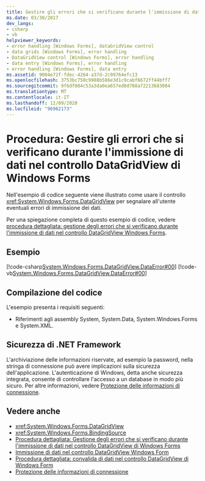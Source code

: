```yaml
---
title: Gestire gli errori che si verificano durante l'immissione di dati nel controllo DataGridView
ms.date: 03/30/2017
dev_langs:
- csharp
- vb
helpviewer_keywords:
- error handling [Windows Forms], dataGridView control
- data grids [Windows Forms], error handling
- DataGridView control [Windows Forms], error handling
- data entry [Windows Forms], error handling
- error handling [Windows Forms], data entry
ms.assetid: 9004e72f-fdec-4264-a37d-2c99764efc13
ms.openlocfilehash: 3753bc750c9988b586e3d1c9cabf6672ff44bff7
ms.sourcegitcommit: 9f6df084c53a3da0ea657ed0d708a72213683084
ms.translationtype: MT
ms.contentlocale: it-IT
ms.lasthandoff: 12/09/2020
ms.locfileid: "96962173"
---
```

# <a name="how-to-handle-errors-that-occur-during-data-entry-in-the-windows-forms-datagridview-control"></a>Procedura: Gestire gli errori che si verificano durante l'immissione di dati nel controllo DataGridView di Windows Forms

Nell'esempio di codice seguente viene illustrato come usare il controllo <xref:System.Windows.Forms.DataGridView> per segnalare all'utente eventuali errori di immissione dei dati.  
  
 Per una spiegazione completa di questo esempio di codice, vedere [procedura dettagliata: gestione degli errori che si verificano durante l'immissione di dati nel controllo DataGridView Windows Forms](handling-errors-that-occur-during-data-entry-in-the-datagrid.md).  
  
## <a name="example"></a>Esempio  

 [!code-csharp[System.Windows.Forms.DataGridView.DataError#00](~/samples/snippets/csharp/VS_Snippets_Winforms/System.Windows.Forms.DataGridView.DataError/CS/errorhandling.cs#00)]
 [!code-vb[System.Windows.Forms.DataGridView.DataError#00](~/samples/snippets/visualbasic/VS_Snippets_Winforms/System.Windows.Forms.DataGridView.DataError/VB/errorhandling.vb#00)]  
  
## <a name="compiling-the-code"></a>Compilazione del codice  

 L'esempio presenta i requisiti seguenti:  
  
- Riferimenti agli assembly System, System.Data, System.Windows.Forms e System.XML.  
  
## <a name="net-framework-security"></a>Sicurezza di .NET Framework  

 L'archiviazione delle informazioni riservate, ad esempio la password, nella stringa di connessione può avere implicazioni sulla sicurezza dell'applicazione. L'autenticazione di Windows, detta anche sicurezza integrata, consente di controllare l'accesso a un database in modo più sicuro. Per altre informazioni, vedere [Protezione delle informazioni di connessione](/dotnet/framework/data/adonet/protecting-connection-information).  
  
## <a name="see-also"></a>Vedere anche

- <xref:System.Windows.Forms.DataGridView>
- <xref:System.Windows.Forms.BindingSource>
- [Procedura dettagliata: Gestione degli errori che si verificano durante l'immissione di dati nel controllo DataGridView di Windows Forms](handling-errors-that-occur-during-data-entry-in-the-datagrid.md)
- [Immissione di dati nel controllo DataGridView Windows Form](data-entry-in-the-windows-forms-datagridview-control.md)
- [Procedura dettagliata: convalida di dati nel controllo DataGridView di Windows Form](walkthrough-validating-data-in-the-windows-forms-datagridview-control.md)
- [Protezione delle informazioni di connessione](/dotnet/framework/data/adonet/protecting-connection-information)
